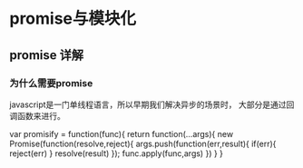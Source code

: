 # promise与模块化


## promise 详解


### 为什么需要promise

javascript是一门单线程语言，所以早期我们解决异步的场景时，
大部分是通过回调函数来进行。


var promisify = function(func){
    return function(...args){
            new Promise(function(resolve,reject){
                args.push(function(err,result){
                    if(err){
                        reject(err)
                    }
                    resolve(result)
                });
                func.apply(func,args)
            })
    }
}




